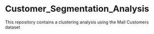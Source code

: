# Customer_Segmentation_Analysis
This repository contains a clustering analysis using the Mall Customers dataset

